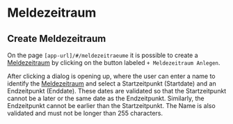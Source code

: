 # Meldezeitraum

## Create Meldezeitraum
On the page `[app-url]/#/meldezeitraeume` it is possible to create a [Meldezeitraum](../glossary.md#meldezeitraum)
by clicking on the button labeled `+ Meldezeitraum Anlegen`.

After clicking a dialog is opening up, where the user can enter a name to
identify the [Meldezeitraum](../glossary.md#meldezeitraum) and select a Startzeitpunkt (Startdate) and an Endzeitpunkt (Enddate).
These dates are validated so that the Startzeitpunkt cannot be a later or the same date as the
Endzeitpunkt. Similarly, the Endzeitpunkt cannot be earlier than the Startzeitpunkt.
The Name is also validated and must not be longer than 255 characters.
